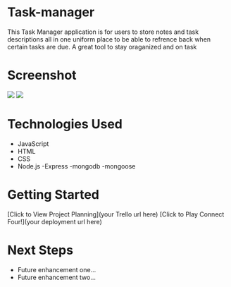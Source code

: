 # Task-manager
This Task Manager application is for users to store notes and task descriptions all in one uniform place to be able to refrence back when certain tasks are due. A great tool to stay oraganized and on task

# Screenshot

<img src="url to your image on imgur">
<img src="url to your image on imgur">

# Technologies Used

- JavaScript
- HTML
- CSS
- Node.js
-Express
-mongodb
-mongoose

# Getting Started

[Click to View Project Planning](your Trello url here)
[Click to Play Connect Four!](your deployment url here)

# Next Steps

- Future enhancement one...
- Future enhancement two... 